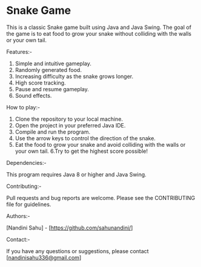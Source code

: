 # Snake Game

This is a classic Snake game built using Java and Java Swing. The goal of the game is to eat food to grow your snake without colliding with the walls or your own tail.


Features:-

1. Simple and intuitive gameplay.
2. Randomly generated food.
3. Increasing difficulty as the snake grows longer.
4. High score tracking.
5. Pause and resume gameplay.
6. Sound effects.


How to play:-

1. Clone the repository to your local machine.
2. Open the project in your preferred Java IDE.
3. Compile and run the program.
4. Use the arrow keys to control the direction of the snake.
5. Eat the food to grow your snake and avoid colliding with the walls or your own tail.
6.Try to get the highest score possible!


Dependencies:-

This program requires Java 8 or higher and Java Swing.


Contributing:-

Pull requests and bug reports are welcome. Please see the CONTRIBUTING file for guidelines.


Authors:-

[Nandini Sahu] - [https://github.com/sahunandini/]


Contact:-

If you have any questions or suggestions, please contact [nandinisahu336@gmail.com]



































